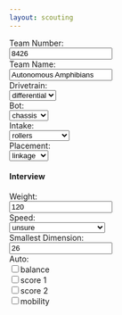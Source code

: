 ```yaml
---
layout: scouting
---
```



<form>
  <div class="form-label"><label>Team Number:</label></div><div><input name="team_num" value="8426" /></div>
  <div class="form-label"><label>Team Name:</label></div><div><input name="team_name" value="Autonomous Amphibians" /></div>
  <div class="form-label"><label>Drivetrain:</label></div><div><select name="bot_drivetrain" value="differential">
          <option>differential</option><option>swerve</option> <option>mecanum</option> <option>other</option> 
       </select></div>
<div class="form-label"><label>Bot:</label></div><div><select name="bot_drivetrain" value="differential">
    <option>chassis</option><option>elevator</option> <option>arm</option> <option>other</option> 
</select></div>
<div class="form-label"><label>Intake:</label></div><div><select name="bot_intake" value="rollers">
    <option>rollers</option><option>gripper</option> <option>gripper+rollers</option> <option>other</option> 
</select></div>
<div class="form-label"><label>Placement:</label></div><div><select name="bot_placement" value="differential">
    <option>linkage</option><option>elevator</option> <option>arm</option> <option>other</option> 
</select></div>
<h4>Interview</h4><div></div>
<div class="form-label"><label>Weight:</label></div><div><input name="bot_weight" value="120"></div>
<div class="form-label"><label>Speed:</label></div><div><select name="bot_placement" value="differential">
    <option>unsure</option><option>&lt; 7 m/s (crosses in 10s)</option><option>7-13 m/s (crosses in 7s)</option><option>13+ m/s (crosses in 4-6s)</option>
    </select></div>
<div class="form-label"><label>Smallest Dimension:</label></div><div><input name="bot_dimension" value="26"></div>
<div class="form-label">Auto:</div><div>
    <input type="checkbox" name="bot_auto_balance" value="26"><label>balance</label><br />
    <input type="checkbox" name="bot_auto_score_1" value="26"><label>score 1</label><br />
    <input type="checkbox" name="bot_auto_score_2" value="26"><label>score 2</label><br />
    <input type="checkbox" name="bot_auto_mobility" value="26"><label>mobility</label><br />
    </div>


</form>